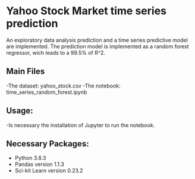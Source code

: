 # Yahoo Stock Market time series prediction

An exploratory data analysis prediction and a time series predictive model are implemented. The prediction model is implemented as a random forest regressor, wich leads to a 99.5% of R^2. 

## Main Files
-The dataset: yahoo_stock.csv
-The notebook: time_series_random_forest.ipynb

## Usage:
-Is necessary the installation of Jupyter to run the notebook.

## Necessary Packages:
- Python 3.8.3
- Pandas version 1.1.3
- Sci-kit Learn version 0.23.2
